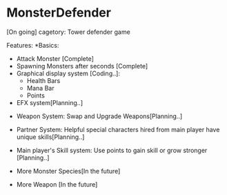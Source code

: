 # MonsterDefender

[On going]
cagetory: Tower defender game

Features:
 *Basics:
  - Attack Monster [Complete]
  - Spawning Monsters after seconds [Complete]
  - Graphical display system [Coding..]:
       + Health Bars
       + Mana Bar
       + Points
  - EFX system[Planning..]
 * Weapon System: Swap and Upgrade Weapons[Planning..]
 * Partner System:  Helpful special characters hired from main player have unique skills[Planning..]
 * Main player's Skill system: Use points to gain skill or grow stronger [Planning..]
 
 * More Monster Species[In the future]
 * More Weapon [In the future]
 
 
  
